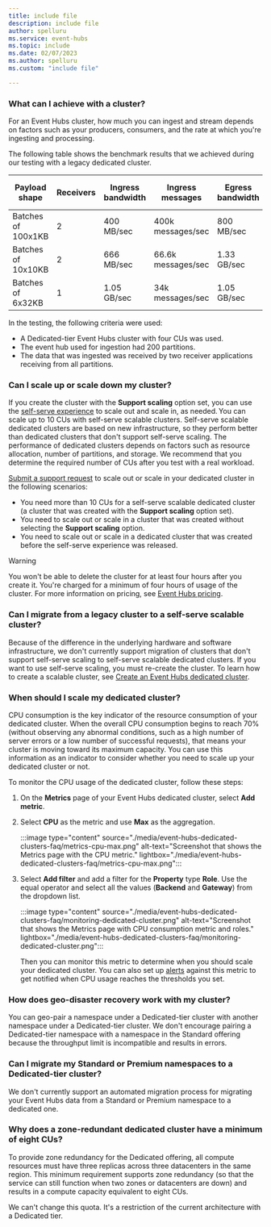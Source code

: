 ```yaml
---
title: include file
description: include file
author: spelluru
ms.service: event-hubs
ms.topic: include
ms.date: 02/07/2023
ms.author: spelluru
ms.custom: "include file"

---
```


### What can I achieve with a cluster?

For an Event Hubs cluster, how much you can ingest and stream depends on factors such as your producers, consumers, and the rate at which you're ingesting and processing.

The following table shows the benchmark results that we achieved during our testing with a legacy dedicated cluster.

| Payload shape | Receivers | Ingress bandwidth| Ingress messages | Egress bandwidth | Egress messages | Total TUs | TUs per CU |
| ------------- | --------- | ---------------- | ------------------ | ----------------- | ------------------- | --------- | ---------- |
| Batches of 100x1KB | 2 | 400 MB/sec | 400k messages/sec | 800 MB/sec | 800k messages/sec | 400 TUs | 100 TUs | 
| Batches of 10x10KB | 2 | 666 MB/sec | 66.6k messages/sec | 1.33 GB/sec | 133k messages/sec | 666 TUs | 166 TUs |
| Batches of 6x32KB | 1 | 1.05 GB/sec | 34k messages/sec | 1.05 GB/sec | 34k messages/sec | 1,000 TUs | 250 TUs |

In the testing, the following criteria were used:

- A Dedicated-tier Event Hubs cluster with four CUs was used.
- The event hub used for ingestion had 200 partitions.
- The data that was ingested was received by two receiver applications receiving from all partitions.

### Can I scale up or scale down my cluster?

If you create the cluster with the **Support scaling** option set, you can use the [self-serve experience](../event-hubs-dedicated-cluster-create-portal.md#scale-a-dedicated-cluster) to scale out and scale in, as needed. You can scale up to 10 CUs with self-serve scalable clusters. Self-serve scalable dedicated clusters are based on new infrastructure, so they perform better than dedicated clusters that don't support self-serve scaling. The performance of dedicated clusters depends on factors such as resource allocation, number of partitions, and storage. We recommend that you determine the required number of CUs after you test with a real workload.

[Submit a support request](../event-hubs-dedicated-cluster-create-portal.md#submit-a-support-request) to scale out or scale in your dedicated cluster in the following scenarios:

- You need more than 10 CUs for a self-serve scalable dedicated cluster (a cluster that was created with the **Support scaling** option set).
- You need to scale out or scale in a cluster that was created without selecting the **Support scaling** option.
- You need to scale out or scale in a dedicated cluster that was created before the self-serve experience was released.

> [!WARNING]
> You won't be able to delete the cluster for at least four hours after you create it. You're charged for a minimum of four hours of usage of the cluster. For more information on pricing, see [Event Hubs pricing](https://azure.microsoft.com/pricing/details/event-hubs/).

### Can I migrate from a legacy cluster to a self-serve scalable cluster?

Because of the difference in the underlying hardware and software infrastructure, we don't currently support migration of clusters that don't support self-serve scaling to self-serve scalable dedicated clusters. If you want to use self-serve scaling, you must re-create the cluster. To learn how to create a scalable cluster, see [Create an Event Hubs dedicated cluster](../event-hubs-dedicated-cluster-create-portal.md).

### When should I scale my dedicated cluster?

CPU consumption is the key indicator of the resource consumption of your dedicated cluster. When the overall CPU consumption begins to reach 70% (without observing any abnormal conditions, such as a high number of server errors or a low number of successful requests), that means your cluster is moving toward its maximum capacity. You can use this information as an indicator to consider whether you need to scale up your dedicated cluster or not.

To monitor the CPU usage of the dedicated cluster, follow these steps:

1. On the **Metrics** page of your Event Hubs dedicated cluster, select **Add metric**.
1. Select **CPU** as the metric and use **Max** as the aggregation.

    :::image type="content" source="./media/event-hubs-dedicated-clusters-faq/metrics-cpu-max.png" alt-text="Screenshot that shows the Metrics page with the CPU metric." lightbox="./media/event-hubs-dedicated-clusters-faq/metrics-cpu-max.png":::

1. Select **Add filter** and add a filter for the **Property** type **Role**. Use the equal operator and select all the values (**Backend** and **Gateway**) from the dropdown list.

    :::image type="content" source="./media/event-hubs-dedicated-clusters-faq/monitoring-dedicated-cluster.png" alt-text="Screenshot that shows the Metrics page with CPU consumption metric and roles." lightbox="./media/event-hubs-dedicated-clusters-faq/monitoring-dedicated-cluster.png":::

    Then you can monitor this metric to determine when you should scale your dedicated cluster. You can also set up [alerts](../../azure-monitor/alerts/alerts-overview.md) against this metric to get notified when CPU usage reaches the thresholds you set.

### How does geo-disaster recovery work with my cluster?

You can geo-pair a namespace under a Dedicated-tier cluster with another namespace under a Dedicated-tier cluster. We don't encourage pairing a Dedicated-tier namespace with a namespace in the Standard offering because the throughput limit is incompatible and results in errors.

### Can I migrate my Standard or Premium namespaces to a Dedicated-tier cluster?

We don't currently support an automated migration process for migrating your Event Hubs data from a Standard or Premium namespace to a dedicated one.

### Why does a zone-redundant dedicated cluster have a minimum of eight CUs?

To provide zone redundancy for the Dedicated offering, all compute resources must have three replicas across three datacenters in the same region. This minimum requirement supports zone redundancy (so that the service can still function when two zones or datacenters are down) and results in a compute capacity equivalent to eight CUs.

We can't change this quota. It's a restriction of the current architecture with a Dedicated tier.
